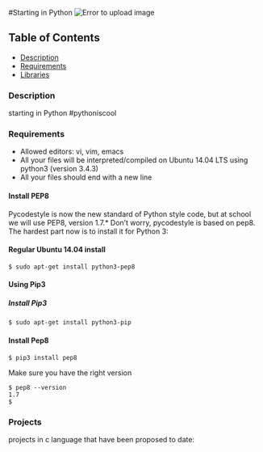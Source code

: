 #Starting in Python
![Error to upload image](https://i.blogs.es/46244e/python/1366_521.jpg)

## Table of Contents
* [Description](#description)
* [Requirements](#requirements)
* [Libraries](#libraries)

### Description
starting in Python #pythoniscool

### Requirements
* Allowed editors: vi, vim, emacs
* All your files will be interpreted/compiled on Ubuntu 14.04 LTS using python3 (version 3.4.3)
* All your files should end with a new line

#### Install PEP8
Pycodestyle is now the new standard of Python style code, but at school we will use PEP8, version 1.7.* Don’t worry, pycodestyle is based on pep8. The hardest part now is to install it for Python 3:

#### Regular Ubuntu 14.04 install
`$ sudo apt-get install python3-pep8`

#### Using Pip3
##### Install Pip3
`$ sudo apt-get install python3-pip`

#### Install Pep8
`$ pip3 install pep8`

Make sure you have the right version
```
$ pep8 --version
1.7
$
```

### Projects
projects in c language that have been proposed to date:
